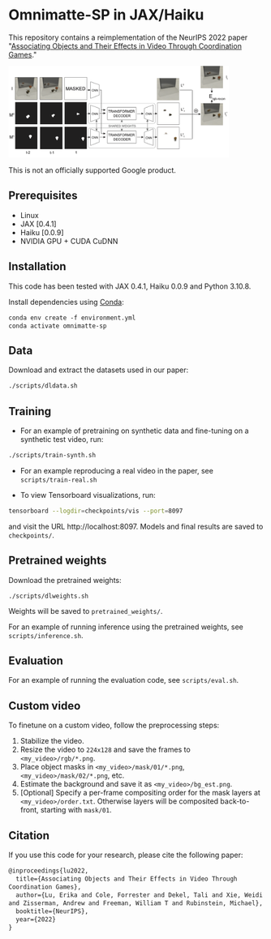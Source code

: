 # Omnimatte-SP in JAX/Haiku

This repository contains a reimplementation of the NeurIPS 2022 paper "[Associating Objects and Their Effects in Video Through Coordination Games](https://omnimatte-sp.github.io/)."

<img src='./teaser.png' height="180px"/>

This is not an officially supported Google product.


## Prerequisites
- Linux
- JAX [0.4.1]
- Haiku [0.0.9]
- NVIDIA GPU + CUDA CuDNN

## Installation
This code has been tested with JAX 0.4.1, Haiku 0.0.9 and Python 3.10.8.

Install dependencies using [Conda](https://conda.io/projects/conda/en/latest/index.html):

```
conda env create -f environment.yml
conda activate omnimatte-sp
```

## Data
Download and extract the datasets used in our paper:

```bash
./scripts/dldata.sh
```

## Training
- For an example of pretraining on synthetic data and fine-tuning on a synthetic
 test video, run:

```bash
./scripts/train-synth.sh
```
- For an example reproducing a real video in the paper, see ```scripts/train-real.sh```

- To view Tensorboard visualizations, run:

```bash
tensorboard --logdir=checkpoints/vis --port=8097
```
and visit the URL http://localhost:8097.
Models and final results are saved to `checkpoints/`.


## Pretrained weights
Download the pretrained weights:

```
./scripts/dlweights.sh
```
Weights will be saved to ```pretrained_weights/```.

For an example of running inference using the pretrained weights, see ```scripts/inference.sh```.


## Evaluation
For an example of running the evaluation code, see ```scripts/eval.sh```.


## Custom video
To finetune on a custom video, follow the preprocessing steps:

1. Stabilize the video.
1. Resize the video to `224x128` and save the frames to `<my_video>/rgb/*.png`.
1. Place object masks in `<my_video>/mask/01/*.png`, `<my_video>/mask/02/*.png`, etc.
1. Estimate the background and save it as `<my_video>/bg_est.png`.
1. [Optional] Specify a per-frame compositing order for the mask layers at `<my_video>/order.txt`. Otherwise layers will be composited back-to-front, starting with `mask/01`.


## Citation
If you use this code for your research, please cite the following paper:

```
@inproceedings{lu2022,
  title={Associating Objects and Their Effects in Video Through Coordination Games},
  author={Lu, Erika and Cole, Forrester and Dekel, Tali and Xie, Weidi and Zisserman, Andrew and Freeman, William T and Rubinstein, Michael},
  booktitle={NeurIPS},
  year={2022}
}
```

